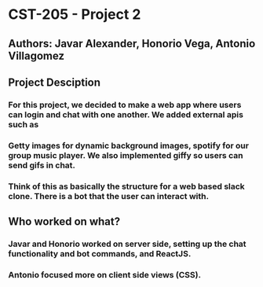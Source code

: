 # CST-205 - Project 2
## Authors: Javar Alexander, Honorio Vega, Antonio Villagomez

## Project Desciption

### For this project, we decided to make a web app where users can login and chat with one another. We added external apis such as
### Getty images for dynamic background images, spotify for our group music player. We also implemented giffy so users can send gifs in chat. 
### Think of this as basically the structure for a web based slack clone. There is a bot that the user can interact with. 

## Who worked on what? 
### Javar and Honorio worked on server side, setting up the chat functionality and bot commands, and ReactJS. 
### Antonio focused more on client side views (CSS). 